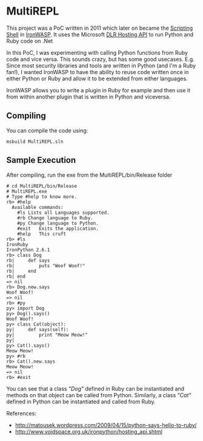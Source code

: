 # MultiREPL

This project was a PoC written in 2011 which later on became the [Scripting Shell](https://github.com/Lavakumar/IronWASP/blob/master/IronWASP/IronScripting.cs) in [IronWASP](https://github.com/Lavakumar/IronWASP/). It uses the Microsoft [DLR Hosting API](https://github.com/IronLanguages/dlr) to run Python and Ruby code on .Net

In this PoC, I was experimenting with calling Python functions from Ruby code and vice versa. This sounds crazy, but has some good usecases. E.g. Since most security libraries and tools are written in Python (and I'm a Ruby fan!), I wanted IronWASP to have the ability to reuse code written once in either Python or Ruby and allow it to be extended from either languages.

IronWASP allows you to write a plugin in Ruby for example and then use it from within another plugin that is written in Python and viceversa.

## Compiling

You can compile the code using:

```shell
msbuild MultiREPL.sln
```

## Sample Execution

After compiling, run the exe from the MultiREPL/bin/Release folder
```shell
# cd MultiREPL/bin/Release
# MultiREPL.exe
# Type #help to know more.
rb> #help
  Available commands:
	#ls	Lists all Languages supported.
	#rb	Change language to Ruby.
	#py	Change language to Python.
	#exit	Exits the application.
	#help	This cruft
rb> #ls
IronRuby
IronPython 2.6.1
rb> class Dog
rb| 	def says
rb| 		puts "Woof Woof!"
rb| 	end
rb| end
=> nil
rb> Dog.new.says
Woof Woof!
=> nil
rb> #py
py> import Dog
py> Dog().says()
Woof Woof!
py> class Cat(object):
py| 	def says(self):
py| 		print "Meow Meow!"
py|
py> Cat().says()
Meow Meow!
py> #rb
rb> Cat().new.says
Meow Meow!
=> nil
rb> #exit
```

You can see that a class _"Dog"_ defined in Ruby can be instantiated and methods on that object can be called from Python. Similarly, a class _"Cat"_ defined in Python can be instantiated and called from Ruby.

References:

- <http://matousek.wordpress.com/2009/04/15/python-says-hello-to-ruby/>
- <http://www.voidspace.org.uk/ironpython/hosting_api.shtml>

